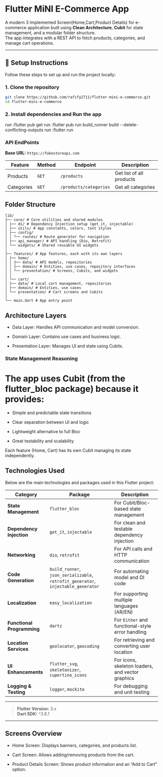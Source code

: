 # Flutter MiNI E-Commerce App

A modern 3 Implemented Screen(Home,Cart,Product Details) for e-commerce application built using **Clean Architecture**, **Cubit** for state management, and a modular folder structure.  
The app integrates with a REST API to fetch products, categories, and manage cart operations.

---

## 🚀 Setup Instructions

Follow these steps to set up and run the project locally:

### 1. Clone the repository
```bash
git clone https://github.com/rafify2711/flutter-mini-e-commerce.git
cd flutter-mini-e-commerce
```
### 2. Install dependencies and Run the app
run :flutter pub get
run :flutter pub run build_runner build --delete-conflicting-outputs
run :flutter run

### API EndPoints 
**Base URL:** `https://fakestoreapi.com`


| Feature | Method | Endpoint               | Description |
|----------|---------|------------------------|--------------|
| Products | `GET` | `/products`            | Get list of all products |
| Categories | `GET` | `/products/categories` | Get all categories |

##  Folder Structure

`````
lib/
├── core/ # Core utilities and shared modules
│ ├── di/ # Dependency Injection setup (get_it, injectable)
│ ├── utils/ # App constants, colors, text styles
│ ├── config/
│ │ └── routes/ # Route generator for navigation
│ ├── api_manager/ # API handling (Dio, Retrofit)
│ └── widgets/ # Shared reusable UI widgets
│
├── features/ # App features, each with its own layers
│ ├── home/
│ │ ├── data/ # API models, repositories
│ │ ├── domain/ # Entities, use cases, repository interfaces
│ │ └── presentation/ # Screens, Cubits, and widgets
│ │
│ └── cart/
│ ├── data/ # Local cart management, repositories
│ ├── domain/ # Entities, use cases
│ └── presentation/ # Cart screens and Cubits
│
└── main.dart # App entry point

`````
## Architecture Layers

- Data Layer: Handles API communication and model conversion.

- Domain Layer: Contains use cases and business logic.

- Presentation Layer: Manages UI and state using Cubits.


### State Management Reasoning

# The app uses Cubit (from the flutter_bloc package) because it provides:

- Simple and predictable state transitions

- Clear separation between UI and logic

- Lightweight alternative to full Bloc

- Great testability and scalability

Each feature (Home, Cart) has its own Cubit managing its state independently.

## Technologies Used

Below are the main technologies and packages used in this Flutter project:

| Category | Package | Description |
|-----------|----------|-------------|
| **State Management** | `flutter_bloc` | For Cubit/Bloc-based state management |
| **Dependency Injection** | `get_it`, `injectable` | For clean and testable dependency injection |
| **Networking** | `dio`, `retrofit` | For API calls and HTTP communication |
| **Code Generation** | `build_runner`, `json_serializable`, `retrofit_generator`, `injectable_generator` | For automating model and DI code |
| **Localization** | `easy_localization` | For supporting multiple languages (AR/EN) |
| **Functional Programming** | `dartz` | For `Either` and functional-style error handling |
| **Location Services** | `geolocator`, `geocoding` | For retrieving and converting user location |
| **UI Enhancements** | `flutter_svg`, `skeletonizer`, `cupertino_icons` | For icons, skeleton loaders, and vector graphics |
| **Logging & Testing** | `logger`, `mockito` | For debugging and unit testing |

---

>  **Flutter Version:** 3.x  
>  **Dart SDK:** ^3.8.1

---

## Screens Overview
 - Home Screen: Displays banners, categories, and products list.

 - Cart Screen: Allows adding/removing products from the cart.

 - Product Details Screen: Shows product information and an “Add to Cart” option.



